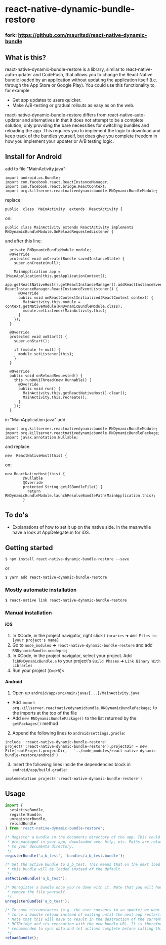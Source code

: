 
# react-native-dynamic-bundle-restore

### fork: https://github.com/mauritsd/react-native-dynamic-bundle

## What is this?

react-native-dynamic-bundle-restore is a library, similar to react-native-auto-updater
and CodePush, that allows you to change the React Native bundle loaded by
an application without updating the application itself (i.e. through the App
Store or Google Play). You could use this functionality to, for example:
* Get app updates to users quicker.
* Make A/B-testing or gradual rollouts as easy as on the web.

react-native-dynamic-bundle-restore differs from react-native-auto-updater and
alternatives in that it does not attempt to be a complete solution, only
providing the bare necessities for switching bundles and reloading the app. This
requires you to implement the logic to download and keep track of the bundles
yourself, but does give you complete freedom in how you implement your updater
or A/B testing logic.

## Install for Android
add to file "MainActivity.java":

```
import android.os.Bundle;
import com.facebook.react.ReactInstanceManager;
import com.facebook.react.bridge.ReactContext;
import org.killserver.reactnativedynamicbundle.RNDynamicBundleModule;
```

replace:

```
public  class  MainActivity  extends  ReactActivity {
```

on:

```
public class MainActivity extends ReactActivity implements RNDynamicBundleModule.OnReloadRequestedListener {
```

and after this line:

```
  private RNDynamicBundleModule module;
  @Override
  protected void onCreate(Bundle savedInstanceState) {
    super.onCreate(null);

    MainApplication app = (MainApplication)this.getApplicationContext();
      app.getReactNativeHost().getReactInstanceManager().addReactInstanceEventListener(new ReactInstanceManager.ReactInstanceEventListener() {
      @Override
      public void onReactContextInitialized(ReactContext context) {
        MainActivity.this.module = context.getNativeModule(RNDynamicBundleModule.class);
        module.setListener(MainActivity.this);
      }
    });
  }

  @Override
  protected void onStart() {
    super.onStart();

    if (module != null) {
      module.setListener(this);
    }
  }

  @Override
  public void onReloadRequested() {
    this.runOnUiThread(new Runnable() {
      @Override
      public void run() {
        MainActivity.this.getReactNativeHost().clear();
        MainActivity.this.recreate();
      }
    });
  }
```

in "MainApplication.java" add:

```
import org.killserver.reactnativedynamicbundle.RNDynamicBundleModule;
import org.killserver.reactnativedynamicbundle.RNDynamicBundlePackage;
import javax.annotation.Nullable;
```

and replace:

```
new  ReactNativeHost(this) {
```

on:

```
new ReactNativeHost(this) {
        @Nullable
        @Override
        protected String getJSBundleFile() {
          return RNDynamicBundleModule.launchResolveBundlePath(MainApplication.this);
        }
```

## To do's
* Explanations of how to set it up on the native side. In the meanwhile have
  a look at AppDelegate.m for iOS.


## Getting started

`$ npm install react-native-dynamic-bundle-restore --save`

or

`$ yarn add react-native-dynamic-bundle-restore`


### Mostly automatic installation

`$ react-native link react-native-dynamic-bundle-restore`

### Manual installation


#### iOS

1. In XCode, in the project navigator, right click `Libraries` ➜ `Add Files to [your project's name]`
2. Go to `node_modules` ➜ `react-native-dynamic-bundle-restore` and add `RNDynamicBundle.xcodeproj`
3. In XCode, in the project navigator, select your project. Add `libRNDynamicBundle.a` to your project's `Build Phases` ➜ `Link Binary With Libraries`
4. Run your project (`Cmd+R`)<

#### Android

1. Open up `android/app/src/main/java/[...]/MainActivity.java`
  - Add `import org.killserver.reactnativedynamicbundle.RNDynamicBundlePackage;` to the imports at the top of the file
  - Add `new RNDynamicBundlePackage()` to the list returned by the `getPackages()` method
2. Append the following lines to `android/settings.gradle`:
```
include ':react-native-dynamic-bundle-restore'
project(':react-native-dynamic-bundle-restore').projectDir = new File(rootProject.projectDir,   '../node_modules/react-native-dynamic-bundle-restore/android')
```
3. Insert the following lines inside the dependencies block in `android/app/build.gradle`:
```
implementation project(':react-native-dynamic-bundle-restore')
```


## Usage
```javascript
import {
  setActiveBundle,
  registerBundle,
  unregisterBundle,
  reloadBundle
} from 'react-native-dynamic-bundle-restore';

/* Register a bundle in the documents directory of the app. This could be
 * pre-packaged in your app, downloaded over http, etc. Paths are relative
 * to your documents directory.
 */
registerBundle('a_b_test', 'bundles/a_b_test.bundle');

/* Set the active bundle to a_b_test. This means that on the next load
 * this bundle will be loaded instead of the default.
 */
setActiveBundle('a_b_test');

/* Unregister a bundle once you're done with it. Note that you will have to
 * remove the file yourself.
 */
unregisterBundle('a_b_test');

/* In some circumstances (e.g. the user consents to an update) we want to
 * force a bundle reload instead of waiting until the next app restart.
 * Note that this will have to result in the destruction of the current
 * RCTBridge and its recreation with the new bundle URL. It is therefore
 * recommended to sync data and let actions complete before calling this.
 */
reloadBundle();
```
